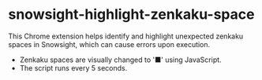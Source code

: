# snowsight-highlight-zenkaku-space

This Chrome extension helps identify and highlight unexpected zenkaku spaces in Snowsight, which can cause errors upon execution.

- Zenkaku spaces are visually changed to '■' using JavaScript.
- The script runs every 5 seconds.
